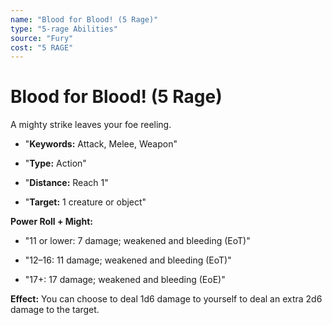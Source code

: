 ```yaml
---
name: "Blood for Blood! (5 Rage)"
type: "5-rage Abilities"
source: "Fury"
cost: "5 RAGE"
---
```


# Blood for Blood! (5 Rage)

A mighty strike leaves your foe reeling.


- "**Keywords:** Attack, Melee, Weapon"

- "**Type:** Action"

- "**Distance:** Reach 1"

- "**Target:** 1 creature or object"

**Power Roll + Might:**


- "11 or lower: 7 damage; weakened and bleeding (EoT)"

- "12–16: 11 damage; weakened and bleeding (EoT)"

- "17+: 17 damage; weakened and bleeding (EoE)"

**Effect:** You can choose to deal 1d6 damage to yourself to deal an extra 2d6 damage to the target.
